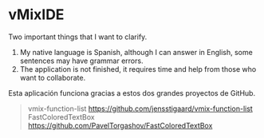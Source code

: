 # vMixIDE

Two important things that I want to clarify.

1. My native language is Spanish, although I can answer in English, some sentences may have grammar errors.
2. The application is not finished, it requires time and help from those who want to collaborate.

Esta aplicación funciona gracias a estos dos grandes proyectos de GitHub.

> vmix-function-list https://github.com/jensstigaard/vmix-function-list
> FastColoredTextBox https://github.com/PavelTorgashov/FastColoredTextBox
